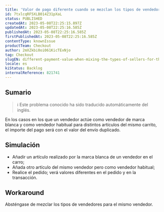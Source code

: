 ```yaml
---
title: 'Valor de pago diferente cuando se mezclan los tipos de vendedores para el mismo vendedor en un carro.'
id: 7txlcqRF5XLB014Z31pXaL
status: PUBLISHED
createdAt: 2023-05-08T22:25:15.897Z
updatedAt: 2023-05-08T22:25:16.585Z
publishedAt: 2023-05-08T22:25:16.585Z
firstPublishedAt: 2023-05-08T22:25:16.585Z
contentType: knownIssue
productTeam: Checkout
author: 2mXZkbi0oi061KicTExNjo
tag: Checkout
slugEN: different-payment-value-when-mixing-the-types-of-sellers-for-the-same-seller-in-a-cart
locale: es
kiStatus: Backlog
internalReference: 821741
---
```


## Sumario

>ℹ️ Este problema conocido ha sido traducido automáticamente del inglés.


En los casos en los que un vendedor actúe como vendedor de marca blanca y como vendedor habitual para distintos artículos del mismo carrito, el importe del pago será con el valor del envío duplicado.


##

## Simulación



- Añadir un artículo realizado por la marca blanca de un vendedor en el carro;
- Añada otro artículo del mismo vendedor pero como vendedor habitual;
- Realice el pedido; verá valores diferentes en el pedido y en la transacción.



## Workaround


Absténgase de mezclar los tipos de vendedores para el mismo vendedor.




